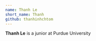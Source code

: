 ```yaml
---
name: Thanh Le
short_name: Thanh
github: thanhinhchtom
---
```


**Thanh Le** is a junior at Purdue University
